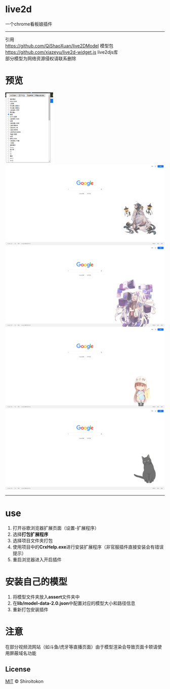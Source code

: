 # live2d
一个chrome看板娘插件
___
引用    
https://github.com/QiShaoXuan/live2DModel 模型包   
https://github.com/xiazeyu/live2d-widget.js live2djs库  
部分模型为网络资源侵权请联系删除
# 预览
<img src="https://github.com/Shiroitokon/web-plugin-live2d-master/blob/main/png/gongneng.png" width=30%/>
<img src="https://github.com/Shiroitokon/web-plugin-live2d-master/blob/main/png/1.png" />
<img src="https://github.com/Shiroitokon/web-plugin-live2d-master/blob/main/png/2.png" />
<img src="https://github.com/Shiroitokon/web-plugin-live2d-master/blob/main/png/3.png" /> 
<img src="https://github.com/Shiroitokon/web-plugin-live2d-master/blob/main/png/4.png" />    


____   
# use

1. 打开谷歌浏览器扩展页面（设置-扩展程序）
2. 选择**打包扩展程序**
3. 选择项目文件夹打包
4. 使用项目中的**CrxHelp.exe**进行安装扩展程序（非官服插件直接安装会有错误提示）
5. 重启浏览器进入开启插件

# 安装自己的模型
1. 将模型文件夹放入**assert**文件夹中
2. 在**lib/model-data-2.0.json**中配置对应的模型大小和路径信息
3. 重新打包安装插件

# 注意
在部分视频流网站（如斗鱼/虎牙等直播页面）由于模型渲染会导致页面卡顿请使用屏蔽域名功能

## License

[MIT](LICENSE) © Shiroitokon

